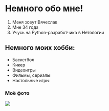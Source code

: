 # Немного обо мне!

1. Меня зовут Вячеслав
2. Мне 34 года
3. Учусь на Python-разработчика в Нетологии

## Немного моих хобби:

- Баскетбол
- Кикер
- Видеоигры
- Фильмы, сериалы
- Настольные игры

### Моё фото

![](https://sun9-44.userapi.com/impg/5No24SbOdvpnZe22_rdYTQ1JEDtz0PzDRFM63A/5H5YODxhNxs.jpg?size=1280x1920&quality=95&sign=ad94a59fd2ec4fd65de8a8e3c7d9d063&type=album)